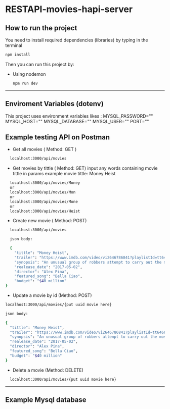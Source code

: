 # RESTAPI-movies-hapi-server
## How to run the project
You need to install required dependencies (libraries) by typing in the terminal
```bash
npm install
```
Then you can run this project by:
- Using nodemon
  ```bash
  npm run dev
  ```
----------

## Enviroment Variables (dotenv)
This project uses environment variables likes :
MYSQL_PASSWORD=""
MYSQL_HOST=""
MYSQL_DATABASE=""
MYSQL_USER=""
PORT=""

## Example testing API on Postman
- Get all movies ( Method: GET )
```bash
  localhost:3000/api/movies
  ```

- Get movies by tittle ( Method: GET)
input any words containing movie tittle in params
example movie tittle: Money Heist 
```bash
  localhost:3000/api/movies/Money
  or
  localhost:3000/api/movies/Mon
  or
  localhost:3000/api/movies/Mone
  or
  localhost:3000/api/movies/Heist
  ```

- Create new movie ( Method: POST)
```bash
  localhost:3000/api/movies

  json body:

  {
    "tittle": "Money Heist", 
    "trailer": "https://www.imdb.com/video/vi2646786841?playlistId=tt6468322&ref_=tt_ov_vi", 
    "synopsis": "An unusual group of robbers attempt to carry out the most perfect robbery in Spanish history - stealing 2.4 billion euros from the Royal Mint of Spain.", 
    "realease_date": "2017-05-02", 
    "director": "Alex Pina", 
    "featured_song": "Bella Ciao",
    "budget": "$40 million"
}
  ```

  - Update a movie by id (Method: POST)
  ```bash
  localhost:3000/api/movies/{put uuid movie here}

  json body:

  {
    "tittle": "Money Heist", 
    "trailer": "https://www.imdb.com/video/vi2646786841?playlistId=tt6468322&ref_=tt_ov_vi", 
    "synopsis": "An unusual group of robbers attempt to carry out the most perfect robbery in Spanish history - stealing 2.4 billion euros from the Royal Mint of Spain.", 
    "realease_date": "2017-05-02", 
    "director": "Alex Pina", 
    "featured_song": "Bella Ciao",
    "budget": "$40 million"
}
  ```

- Delete a movie (Method: DELETE)
```bash
  localhost:3000/api/movies/{put uuid movie here}
  ```

  ----------

  ## Example Mysql database
  